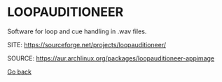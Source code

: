 # LOOPAUDITIONEER

 Software for loop and cue handling in .wav files.

 SITE: https://sourceforge.net/projects/loopauditioneer/

 SOURCE: https://aur.archlinux.org/packages/loopauditioneer-appimage

 [Go back](https://portable-linux-apps.github.io/apps.html)
